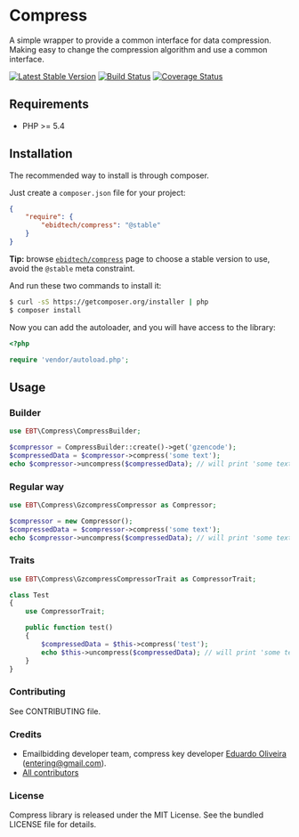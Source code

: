 # Compress #

A simple wrapper to provide a common interface for data compression. Making easy to change the compression algorithm and use a common interface.

[![Latest Stable Version](https://poser.pugx.org/ebidtech/compress/v/stable.png)](https://packagist.org/packages/ebidtech/compress)
 [![Build Status](https://travis-ci.org/ebidtech/compress.png?branch=v0.2)](https://travis-ci.org/ebidtech/compress) [![Coverage Status](https://coveralls.io/repos/ebidtech/compress/badge.png?branch=master)](https://coveralls.io/r/ebidtech/compress?branch=master)

## Requirements ##

* PHP >= 5.4

## Installation ##

The recommended way to install is through composer.

Just create a `composer.json` file for your project:

``` json
{
    "require": {
        "ebidtech/compress": "@stable"
    }
}
```

**Tip:** browse [`ebidtech/compress`](https://packagist.org/packages/ebidtech/compress) page to choose a stable version to use, avoid the `@stable` meta constraint.

And run these two commands to install it:

```bash
$ curl -sS https://getcomposer.org/installer | php
$ composer install
```

Now you can add the autoloader, and you will have access to the library:

```php
<?php

require 'vendor/autoload.php';
```

## Usage ##

### Builder ###

```php
use EBT\Compress\CompressBuilder;

$compressor = CompressBuilder::create()->get('gzencode');
$compressedData = $compressor->compress('some text');
echo $compressor->uncompress($compressedData); // will print 'some text'
```

### Regular way ###

```php
use EBT\Compress\GzcompressCompressor as Compressor;

$compressor = new Compressor();
$compressedData = $compressor->compress('some text');
echo $compressor->uncompress($compressedData); // will print 'some text'
```

### Traits ###

```php
use EBT\Compress\GzcompressCompressorTrait as CompressorTrait;

class Test
{
    use CompressorTrait;

    public function test()
    {
        $compressedData = $this->compress('test');
        echo $this->uncompress($compressedData); // will print 'some text'
    }
}
```

### Contributing ###

See CONTRIBUTING file.

### Credits ###

* Emailbidding developer team, compress key developer [Eduardo Oliveira](https://github.com/entering) (entering@gmail.com).
* [All contributors](https://github.com/ebidtech/compress/contributors)

### License ###

Compress library is released under the MIT License. See the bundled LICENSE file for details.

